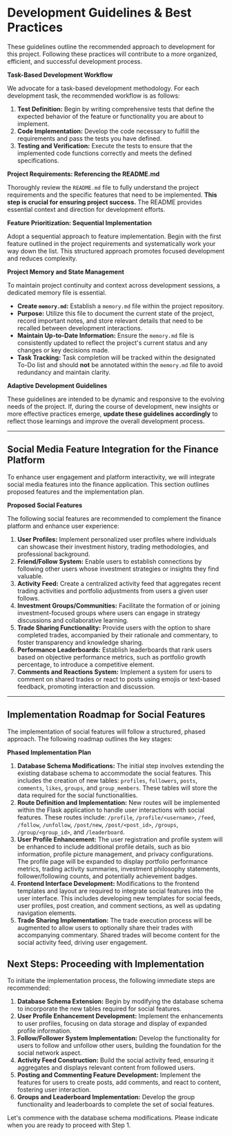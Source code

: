 # Development Guidelines & Best Practices

These guidelines outline the recommended approach to development for this project.  Following these practices will contribute to a more organized, efficient, and successful development process.

**Task-Based Development Workflow**

We advocate for a task-based development methodology. For each development task, the recommended workflow is as follows:

1.  **Test Definition:** Begin by writing comprehensive tests that define the expected behavior of the feature or functionality you are about to implement.
2.  **Code Implementation:**  Develop the code necessary to fulfill the requirements and pass the tests you have defined.
3.  **Testing and Verification:**  Execute the tests to ensure that the implemented code functions correctly and meets the defined specifications.

**Project Requirements: Referencing the README.md**

Thoroughly review the `README.md` file to fully understand the project requirements and the specific features that need to be implemented.  **This step is crucial for ensuring project success.**  The README provides essential context and direction for development efforts.

**Feature Prioritization: Sequential Implementation**

Adopt a sequential approach to feature implementation. Begin with the first feature outlined in the project requirements and systematically work your way down the list. This structured approach promotes focused development and reduces complexity.

**Project Memory and State Management**

To maintain project continuity and context across development sessions, a dedicated memory file is essential.

*   **Create `memory.md`:** Establish a `memory.md` file within the project repository.
*   **Purpose:** Utilize this file to document the current state of the project, record important notes, and store relevant details that need to be recalled between development interactions.
*   **Maintain Up-to-Date Information:**  Ensure the `memory.md` file is consistently updated to reflect the project's current status and any changes or key decisions made.
*   **Task Tracking:** Task completion will be tracked within the designated To-Do list and should **not** be annotated within the `memory.md` file to avoid redundancy and maintain clarity.

**Adaptive Development Guidelines**

These guidelines are intended to be dynamic and responsive to the evolving needs of the project.  If, during the course of development, new insights or more effective practices emerge, **update these guidelines accordingly** to reflect those learnings and improve the overall development process.

---

## Social Media Feature Integration for the Finance Platform

To enhance user engagement and platform interactivity, we will integrate social media features into the finance application. This section outlines proposed features and the implementation plan.

**Proposed Social Features**

The following social features are recommended to complement the finance platform and enhance user experience:

1.  **User Profiles:** Implement personalized user profiles where individuals can showcase their investment history, trading methodologies, and professional background.
2.  **Friend/Follow System:** Enable users to establish connections by following other users whose investment strategies or insights they find valuable.
3.  **Activity Feed:**  Create a centralized activity feed that aggregates recent trading activities and portfolio adjustments from users a given user follows.
4.  **Investment Groups/Communities:**  Facilitate the formation of or joining investment-focused groups where users can engage in strategy discussions and collaborative learning.
5.  **Trade Sharing Functionality:**  Provide users with the option to share completed trades, accompanied by their rationale and commentary, to foster transparency and knowledge sharing.
6.  **Performance Leaderboards:**  Establish leaderboards that rank users based on objective performance metrics, such as portfolio growth percentage, to introduce a competitive element.
7.  **Comments and Reactions System:**  Implement a system for users to comment on shared trades or react to posts using emojis or text-based feedback, promoting interaction and discussion.

---

## Implementation Roadmap for Social Features

The implementation of social features will follow a structured, phased approach. The following roadmap outlines the key stages:

**Phased Implementation Plan**

1.  **Database Schema Modifications:**  The initial step involves extending the existing database schema to accommodate the social features. This includes the creation of new tables: `profiles`, `followers`, `posts`, `comments`, `likes`, `groups`, and `group_members`.  These tables will store the data required for the social functionalities.
2.  **Route Definition and Implementation:**  New routes will be implemented within the Flask application to handle user interactions with social features. These routes include: `/profile`, `/profile/<username>`, `/feed`, `/follow`, `/unfollow`, `/post/new`, `/post/<post_id>`, `/groups`, `/group/<group_id>`, and `/leaderboard`.
3.  **User Profile Enhancement:** The user registration and profile system will be enhanced to include additional profile details, such as bio information, profile picture management, and privacy configurations.  The profile page will be expanded to display portfolio performance metrics, trading activity summaries, investment philosophy statements, follower/following counts, and potentially achievement badges.
4.  **Frontend Interface Development:**  Modifications to the frontend templates and layout are required to integrate social features into the user interface. This includes developing new templates for social feeds, user profiles, post creation, and comment sections, as well as updating navigation elements.
5.  **Trade Sharing Implementation:**  The trade execution process will be augmented to allow users to optionally share their trades with accompanying commentary. Shared trades will become content for the social activity feed, driving user engagement.

## Next Steps: Proceeding with Implementation

To initiate the implementation process, the following immediate steps are recommended:

1.  **Database Schema Extension:** Begin by modifying the database schema to incorporate the new tables required for social features.
2.  **User Profile Enhancement Development:**  Implement the enhancements to user profiles, focusing on data storage and display of expanded profile information.
3.  **Follow/Follower System Implementation:**  Develop the functionality for users to follow and unfollow other users, building the foundation for the social network aspect.
4.  **Activity Feed Construction:** Build the social activity feed, ensuring it aggregates and displays relevant content from followed users.
5.  **Posting and Commenting Feature Development:** Implement the features for users to create posts, add comments, and react to content, fostering user interaction.
6.  **Groups and Leaderboard Implementation:**  Develop the group functionality and leaderboards to complete the set of social features.

Let's commence with the database schema modifications. Please indicate when you are ready to proceed with Step 1.
